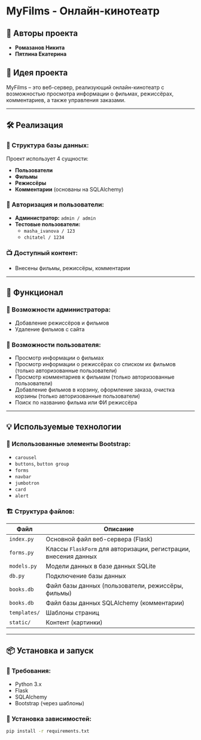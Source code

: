 # MyFilms - Онлайн-кинотеатр

## 📌 Авторы проекта
- **Ромазанов Никита**
- **Пятлина Екатерина**

## 🎯 Идея проекта
MyFilms – это веб-сервер, реализующий онлайн-кинотеатр с возможностью просмотра информации о фильмах, режиссёрах, комментариев, а также управления заказами.

---

## 🛠 Реализация
### 📂 Структура базы данных:
Проект использует 4 сущности:
- **Пользователи**
- **Фильмы**
- **Режиссёры**
- **Комментарии** (основаны на SQLAlchemy)

### 🔐 Авторизация и пользователи:
- **Администратор:** `admin / admin`
- **Тестовые пользователи:**
  - `masha_ivanova / 123`
  - `chitatel / 1234`

### 📺 Доступный контент:
- Внесены фильмы, режиссёры, комментарии

---

## 🚀 Функционал

### 🔹 Возможности администратора:
- Добавление режиссёров и фильмов
- Удаление фильмов с сайта

### 🔹 Возможности пользователя:
- Просмотр информации о фильмах
- Просмотр информации о режиссёрах со списком их фильмов (только авторизованные пользователи)
- Просмотр комментариев к фильмам (только авторизованные пользователи)
- Добавление фильмов в корзину, оформление заказа, очистка корзины (только авторизованные пользователи)
- Поиск по названию фильма или ФИ режиссёра

---

## 💡 Используемые технологии

### 🎨 Использованные элементы Bootstrap:
- `carousel`
- `buttons`, `button group`
- `forms`
- `navbar`
- `jumbotron`
- `card`
- `alert`

### 🏗 Структура файлов:

| Файл        | Описание |
|-------------|------------|
| `index.py`  | Основной файл веб-сервера (Flask) |
| `forms.py`  | Классы `FlaskForm` для авторизации, регистрации, внесения данных |
| `models.py` | Модели данных в базе данных SQLite |
| `db.py`     | Подключение базы данных |
| `books.db`  | Файл базы данных (пользователи, режиссёры, фильмы) |
| `books.db`  | Файл базы данных SQLAlchemy (комментарии) |
| `templates/` | Шаблоны страниц |
| `static/`    | Контент (картинки) |

---

## 📦 Установка и запуск
### 🔧 Требования:
- Python 3.x
- Flask
- SQLAlchemy
- Bootstrap (через шаблоны)

### 📌 Установка зависимостей:
```bash
pip install -r requirements.txt
